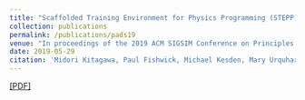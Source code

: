 ```yaml
---
title: "Scaffolded Training Environment for Physics Programming (STEPP): Modeling High School Physics using Concept Maps and State Machines"
collection: publications
permalink: /publications/pads19
venue: "In proceedings of the 2019 ACM SIGSIM Conference on Principles of Advanced Discrete Simulation"
date: 2019-05-29
citation: 'Midori Kitagawa, Paul Fishwick, Michael Kesden, Mary Urquhart, Rosanna Guadagno, <b>Rong Jin</b>, Ngoc Tran, Erik Omogbehin, Aditya Prakash, Priyanka Awaraddi, Baily Hale, Ken Suura, Aniket Raj, James Stanfield, and Henry Vo. <i>In proceedings of the 2019 ACM SIGSIM Conference on Principles of Advanced Discrete Simulation (SIGSIM-PADS 2019)</i>.'
---
```

[[PDF]](http://rongjinutd.github.io/files/pads.pdf)

